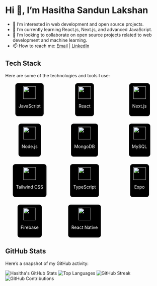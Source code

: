 # Hi 👋, I’m Hasitha Sandun Lakshan

- 👀 I’m interested in web development and open source projects.
- 🌱 I’m currently learning React.js, Next.js, and advanced JavaScript.
- 💞️ I’m looking to collaborate on open source projects related to web development and machine learning.
- 📫 How to reach me: [Email](mailto:hasiofficial2002@gmail.com) | [LinkedIn](https://www.linkedin.com/in/hasitha-sandun-69b0562a0)

## Tech Stack

Here are some of the technologies and tools I use:

<div style="display: grid; grid-template-columns: repeat(auto-fit, minmax(120px, 1fr)); gap: 20px; justify-items: center;">
  <div style="text-align: center; background-color: #000; border: 2px solid #fff; border-radius: 10px; padding: 10px;">
    <a href="https://www.javascript.com/">
      <img src="https://img.shields.io/badge/-JavaScript-FFFFFF?style=flat&logo=javascript&logoColor=F7DF1E" height="40"/>
    </a>
    <p style="color: #fff;">JavaScript</p>
  </div>
  <div style="text-align: center; background-color: #000; border: 2px solid #fff; border-radius: 10px; padding: 10px;">
    <a href="https://reactjs.org/">
      <img src="https://img.shields.io/badge/-React-FFFFFF?style=flat&logo=react&logoColor=61DAFB" height="40"/>
    </a>
    <p style="color: #fff;">React</p>
  </div>
  <div style="text-align: center; background-color: #000; border: 2px solid #fff; border-radius: 10px; padding: 10px;">
    <a href="https://nextjs.org/">
      <img src="https://img.shields.io/badge/-Next.js-FFFFFF?style=flat&logo=nextdotjs&logoColor=000000" height="40"/>
    </a>
    <p style="color: #fff;">Next.js</p>
  </div>
  <div style="text-align: center; background-color: #000; border: 2px solid #fff; border-radius: 10px; padding: 10px;">
    <a href="https://nodejs.org/">
      <img src="https://img.shields.io/badge/-Node.js-FFFFFF?style=flat&logo=nodedotjs&logoColor=339933" height="40"/>
    </a>
    <p style="color: #fff;">Node.js</p>
  </div>
  <div style="text-align: center; background-color: #000; border: 2px solid #fff; border-radius: 10px; padding: 10px;">
    <a href="https://www.mongodb.com/">
      <img src="https://img.shields.io/badge/-MongoDB-FFFFFF?style=flat&logo=mongodb&logoColor=47A248" height="40"/>
    </a>
    <p style="color: #fff;">MongoDB</p>
  </div>
  <div style="text-align: center; background-color: #000; border: 2px solid #fff; border-radius: 10px; padding: 10px;">
    <a href="https://www.mysql.com/">
      <img src="https://img.shields.io/badge/-MySQL-FFFFFF?style=flat&logo=mysql&logoColor=4479A1" height="40"/>
    </a>
    <p style="color: #fff;">MySQL</p>
  </div>
  <div style="text-align: center; background-color: #000; border: 2px solid #fff; border-radius: 10px; padding: 10px;">
    <a href="https://tailwindcss.com/">
      <img src="https://img.shields.io/badge/-Tailwind_CSS-FFFFFF?style=flat&logo=tailwind-css&logoColor=38B2AC" height="40"/>
    </a>
    <p style="color: #fff;">Tailwind CSS</p>
  </div>
  <div style="text-align: center; background-color: #000; border: 2px solid #fff; border-radius: 10px; padding: 10px;">
    <a href="https://www.typescriptlang.org/">
      <img src="https://img.shields.io/badge/-TypeScript-FFFFFF?style=flat&logo=typescript&logoColor=007ACC" height="40"/>
    </a>
    <p style="color: #fff;">TypeScript</p>
  </div>
  <div style="text-align: center; background-color: #000; border: 2px solid #fff; border-radius: 10px; padding: 10px;">
    <a href="https://expo.dev/">
      <img src="https://img.shields.io/badge/-Expo-FFFFFF?style=flat&logo=expo&logoColor=000020" height="40"/>
    </a>
    <p style="color: #fff;">Expo</p>
  </div>
  <div style="text-align: center; background-color: #000; border: 2px solid #fff; border-radius: 10px; padding: 10px;">
    <a href="https://firebase.google.com/">
      <img src="https://img.shields.io/badge/-Firebase-FFFFFF?style=flat&logo=firebase&logoColor=FFCA28" height="40"/>
    </a>
    <p style="color: #fff;">Firebase</p>
  </div>
  <div style="text-align: center; background-color: #000; border: 2px solid #fff; border-radius: 10px; padding: 10px;">
    <a href="https://reactnative.dev/">
      <img src="https://img.shields.io/badge/-React_Native-FFFFFF?style=flat&logo=react&logoColor=61DAFB" height="40"/>
    </a>
    <p style="color: #fff;">React Native</p>
  </div>
</div>

## GitHub Stats

Here’s a snapshot of my GitHub activity:

![Hasitha's GitHub Stats](https://github-readme-stats.vercel.app/api?username=hasithasandunlakshan&show_icons=true&hide_title=true&count_private=true&hide=prs,issues&theme=dark)
![Top Languages](https://github-readme-stats.vercel.app/api/top-langs/?username=hasithasandunlakshan&layout=compact&theme=dark)
![GitHub Streak](https://github-readme-streak-stats.herokuapp.com/?user=hasithasandunlakshan&theme=dark)
![GitHub Contributions](https://activity-graph.herokuapp.com/graph?username=hasithasandunlakshan&theme=react-dark)
